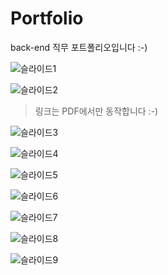# Portfolio
back-end 직무 포트폴리오입니다 :-)

![슬라이드1](./img/슬라이드1.PNG)

![슬라이드2](./img/슬라이드2.PNG)

> 링크는 PDF에서만 동작합니다 :-)

![슬라이드3](./img/슬라이드3.PNG)

![슬라이드4](./img/슬라이드4.PNG)

![슬라이드5](./img/슬라이드5.PNG)

![슬라이드6](./img/슬라이드6.PNG)

![슬라이드7](./img/슬라이드7.PNG)

![슬라이드8](./img/슬라이드8.PNG)

![슬라이드9](./img/슬라이드9.PNG)



